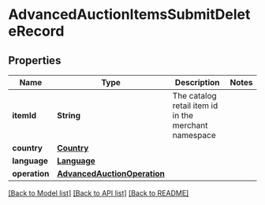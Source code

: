 # AdvancedAuctionItemsSubmitDeleteRecord

## Properties
Name | Type | Description | Notes
------------ | ------------- | ------------- | -------------
**itemId** | **String** | The catalog retail item id in the merchant namespace | 
**country** | [**Country**](Country.md) |  | 
**language** | [**Language**](Language.md) |  | 
**operation** | [**AdvancedAuctionOperation**](AdvancedAuctionOperation.md) |  | 

[[Back to Model list]](../README.md#documentation-for-models) [[Back to API list]](../README.md#documentation-for-api-endpoints) [[Back to README]](../README.md)


